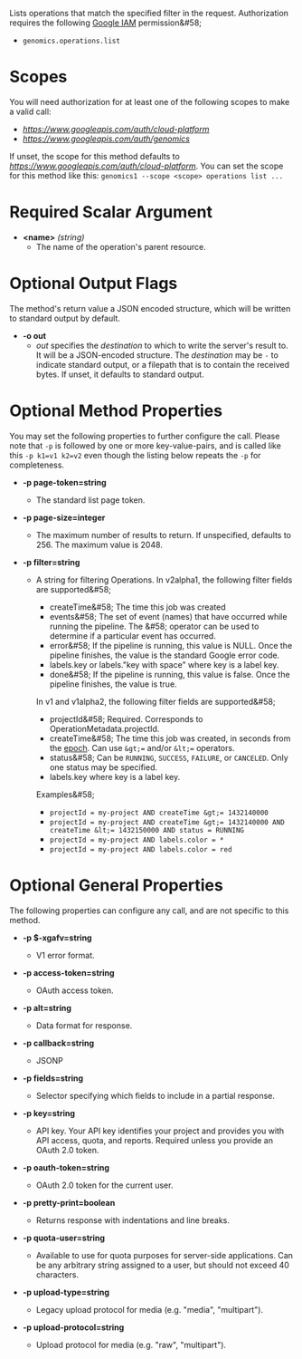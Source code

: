 Lists operations that match the specified filter in the request.
Authorization requires the following [Google IAM](https://cloud.google.com/iam) permission&amp;#58;

* `genomics.operations.list`
# Scopes

You will need authorization for at least one of the following scopes to make a valid call:

* *https://www.googleapis.com/auth/cloud-platform*
* *https://www.googleapis.com/auth/genomics*

If unset, the scope for this method defaults to *https://www.googleapis.com/auth/cloud-platform*.
You can set the scope for this method like this: `genomics1 --scope <scope> operations list ...`
# Required Scalar Argument
* **&lt;name&gt;** *(string)*
    - The name of the operation&#39;s parent resource.

# Optional Output Flags

The method's return value a JSON encoded structure, which will be written to standard output by default.

* **-o out**
    - *out* specifies the *destination* to which to write the server's result to.
      It will be a JSON-encoded structure.
      The *destination* may be `-` to indicate standard output, or a filepath that is to contain the received bytes.
      If unset, it defaults to standard output.
# Optional Method Properties

You may set the following properties to further configure the call. Please note that `-p` is followed by one 
or more key-value-pairs, and is called like this `-p k1=v1 k2=v2` even though the listing below repeats the
`-p` for completeness.

* **-p page-token=string**
    - The standard list page token.

* **-p page-size=integer**
    - The maximum number of results to return. If unspecified, defaults to
        256. The maximum value is 2048.

* **-p filter=string**
    - A string for filtering Operations.
        In v2alpha1, the following filter fields are supported&amp;#58;
        
        * createTime&amp;#58; The time this job was created
        * events&amp;#58; The set of event (names) that have occurred while running
          the pipeline.  The &amp;#58; operator can be used to determine if a
          particular event has occurred.
        * error&amp;#58; If the pipeline is running, this value is NULL.  Once the
          pipeline finishes, the value is the standard Google error code.
        * labels.key or labels.&#34;key with space&#34; where key is a label key.
        * done&amp;#58; If the pipeline is running, this value is false. Once the
          pipeline finishes, the value is true.
        
        In v1 and v1alpha2, the following filter fields are supported&amp;#58;
        
        * projectId&amp;#58; Required. Corresponds to
          OperationMetadata.projectId.
        * createTime&amp;#58; The time this job was created, in seconds from the
          [epoch](http://en.wikipedia.org/wiki/Unix_time). Can use `&gt;=` and/or `&lt;=`
          operators.
        * status&amp;#58; Can be `RUNNING`, `SUCCESS`, `FAILURE`, or `CANCELED`. Only
          one status may be specified.
        * labels.key where key is a label key.
        
        Examples&amp;#58;
        
        * `projectId = my-project AND createTime &gt;= 1432140000`
        * `projectId = my-project AND createTime &gt;= 1432140000 AND createTime &lt;= 1432150000 AND status = RUNNING`
        * `projectId = my-project AND labels.color = *`
        * `projectId = my-project AND labels.color = red`

# Optional General Properties

The following properties can configure any call, and are not specific to this method.

* **-p $-xgafv=string**
    - V1 error format.

* **-p access-token=string**
    - OAuth access token.

* **-p alt=string**
    - Data format for response.

* **-p callback=string**
    - JSONP

* **-p fields=string**
    - Selector specifying which fields to include in a partial response.

* **-p key=string**
    - API key. Your API key identifies your project and provides you with API access, quota, and reports. Required unless you provide an OAuth 2.0 token.

* **-p oauth-token=string**
    - OAuth 2.0 token for the current user.

* **-p pretty-print=boolean**
    - Returns response with indentations and line breaks.

* **-p quota-user=string**
    - Available to use for quota purposes for server-side applications. Can be any arbitrary string assigned to a user, but should not exceed 40 characters.

* **-p upload-type=string**
    - Legacy upload protocol for media (e.g. &#34;media&#34;, &#34;multipart&#34;).

* **-p upload-protocol=string**
    - Upload protocol for media (e.g. &#34;raw&#34;, &#34;multipart&#34;).
